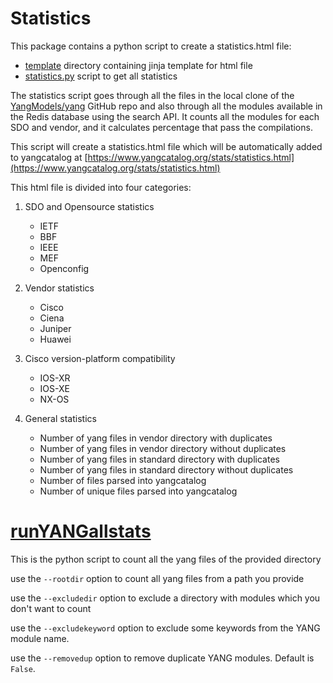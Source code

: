 Statistics
=====

This package contains a python script to create a statistics.html file:

  * [template](https://github.com/YangCatalog/backend/blob/master/statistic/template) directory containing jinja template for html file
  * [statistics.py](https://github.com/YangCatalog/backend/blob/master/statistic/statistics.py) script to get all statistics

The statistics script goes through all the files in the local clone of the [YangModels/yang](https://github.com/YangModels/yang)
GitHub repo and also through all the modules available in the Redis database using the search API. It counts all the modules for 
each SDO and vendor, and it calculates percentage that pass the compilations.
 
This script will create a statistics.html file which will be automatically added to yangcatalog at
[https://www.yangcatalog.org/stats/statistics.html](https://www.yangcatalog.org/stats/statistics.html)

This html file is divided into four categories:
1. SDO and Opensource statistics
    - IETF
    - BBF
    - IEEE
    - MEF
    - Openconfig
    
2. Vendor statistics
    - Cisco
    - Ciena
    - Juniper
    - Huawei

3. Cisco version-platform compatibility
    - IOS-XR
    - IOS-XE
    - NX-OS

4. General statistics
    - Number of yang files in vendor directory with duplicates
    - Number of yang files in vendor directory without duplicates
    - Number of yang files in standard directory with duplicates
    - Number of yang files in standard directory without duplicates
    - Number of files parsed into yangcatalog
    - Number of unique files parsed into yangcatalog

[runYANGallstats](https://github.com/YangCatalog/backend/blob/master/statistic/runYANGallstats.py)
===============

This is the python script to count all the yang files of the provided directory

use the `--rootdir` option to count all yang files from a path you provide

use the `--excludedir` option to exclude a directory with modules which you don't want to count

use the `--excludekeyword` option to exclude some keywords from the YANG module name.
 
use the `--removedup` option to remove duplicate YANG modules. Default is `False`.
